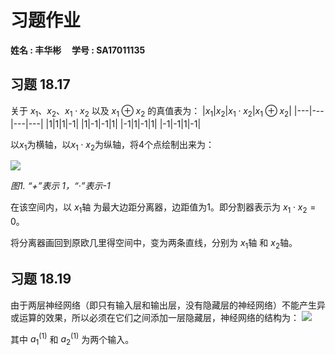 # 习题作业
**姓名 : 丰华彬 &nbsp;&nbsp;&nbsp;&nbsp;学号 : SA17011135**

## 习题 18.17

关于 $x_1$、$x_2$、$x_1\cdot x_2$ 以及 $x_1 \oplus x_2$ 的真值表为：
|$x_1$|$x_2$|$x_1\cdot x_2$|$x_1\oplus x_2$|
|---|---|---|---|
|1|1|1|-1|
|1|-1|-1|1|
|-1|1|-1|1|
|-1|-1|1|-1|

以$x_1$为横轴，以$x_1\cdot x_2$为纵轴，将4个点绘制出来为：

![](./18_17.png)

*图1. “+”表示 1，“·”表示-1*

在该空间内，以 $x_1$轴 为最大边距分离器，边距值为1。即分割器表示为 $x_1\cdot x_2=0$。

将分离器画回到原欧几里得空间中，变为两条直线，分别为 $x_1$轴 和 $x_2$轴。

## 习题 18.19

由于两层神经网络（即只有输入层和输出层，没有隐藏层的神经网络）不能产生异或运算的效果，所以必须在它们之间添加一层隐藏层，神经网络的结构为：
![](./18_19.png)

其中 $a_1^{(1)}$ 和 $a_2^{(1)}$ 为两个输入。

